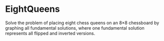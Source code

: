 # EightQueens
Solve the problem of placing eight chess queens on an 8×8 chessboard by graphing all fundamental solutions, where one fundamental solution represents all flipped and inverted versions.  
